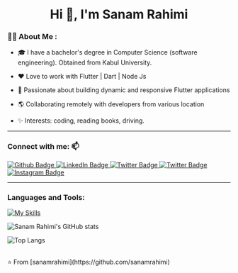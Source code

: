 <h1 align="center">Hi 👋, I'm Sanam Rahimi</h1>

### :woman_technologist: About Me :

- 🎓 I have a bachelor's degree in Computer Science (software engineering). Obtained from Kabul University.

- ❤️ Love to work with Flutter | Dart | Node Js 

- 🌱 Passionate about building dynamic and responsive Flutter applications

- 🌎 Collaborating remotely with developers from various location

- ✨ Interests: coding, reading books, driving.


---

### Connect with me: 📫
<div id="badges">
    <a href="https://github.com/sanamrahimi">
    <img src="https://img.shields.io/badge/Github-white?style=for-the-badge&logo=Github&logoColor=black" alt="Github Badge"/>
  </a>
  <a href="https://www.linkedin.com/in/sanam-rahimi-3372b9247">
    <img src="https://img.shields.io/badge/LinkedIn-blue?style=for-the-badge&logo=linkedin&logoColor=white" alt="LinkedIn Badge"/>
  </a>
  <a href="https://twitter.com/SanamRahimi99">
    <img src="https://img.shields.io/badge/Twitter-blue?style=for-the-badge&logo=twitter&logoColor=white" alt="Twitter Badge"/>
  </a>
   <a href="sanamrahimi57@gmail.com">
    <img src="https://img.shields.io/badge/Gmail-red?style=for-the-badge&logo=twitter&logoColor=white" alt="Twitter Badge"/>
  </a>
  <a href="https://www.instagram.com/sanamrahimi">
    <img src="https://img.shields.io/badge/Instagram-purple?style=for-the-badge&logo=instagram&logoColor=white" alt="Instagram Badge"/>
  </a>
</div>


---


### Languages and Tools:
[![My Skills](https://skillicons.dev/icons?i=flutter,dart,firebase,github,git,postman,figma,xd&perline=5)](https://skillicons.dev)

![Sanam Rahimi's GitHub stats](https://github-readme-stats.vercel.app/api?username=sanamrahimi&show_icons=true&theme=dark)

![Top Langs](https://github-readme-stats.vercel.app/api/top-langs/?username=sanamrahimi&theme=dark)


<br>
⭐️ From [sanamrahimi](https://github.com/sanamrahimi)
